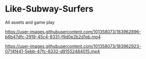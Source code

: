 # Like-Subway-Surfers
All assets and game play


https://user-images.githubusercontent.com/101358073/183962896-b6b47dfc-2919-45c4-8331-f9d0e2b2d1eb.mp4



https://user-images.githubusercontent.com/101358073/183962923-0714f441-5ebb-47fc-8332-d91552484015.mp4

